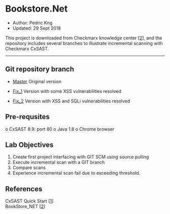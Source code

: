 # Bookstore.Net
* Author:   Pedric Kng  
* Updated:  29 Sept 2018

This project is downloaded from Checkmarx knowledge center [[2]], and the repository includes several branches to illustrate incremental scanning with Checkmarx CxSAST.

***
## Git repository branch
- [Master](tree/master)
Original version

- [Fix_1](tree/Fix_1)
Version with some XSS vulnerabilities resolved

- [Fix_2](tree/Fix_2)
Version with XSS and SQLi vulnerabilities resolved

## Pre-requsites
o	CxSAST 8.9: port 80
o	Java 1.8
o	Chrome browser

## Lab Objectives
1.	Create first project interfacing with GIT SCM using source pulling
2.	Execute incremental scan with a GIT branch
3.	Compare scans
4.	Experience incremental scan fail due to exceeding threshold.



## References
CxSAST Quick Start [[1]]  
BookStore_NET [[2]]  

[1]:https://checkmarx.atlassian.net/wiki/spaces/KC/pages/1170279316/CxSAST+Quick+Start "CxSAST Quick Start"
[2]:http://download.checkmarx.com/CXPS/SourceSamples/BookStore_NET.zip "Bookstore.Net"